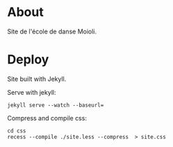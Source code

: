 About
=====

Site de l'école de danse Moioli.

Deploy
======

Site built with Jekyll.

Serve with jekyll:

```
jekyll serve --watch --baseurl=
```

Compress and compile css:

```
cd css
recess --compile ./site.less --compress  > site.css
```
